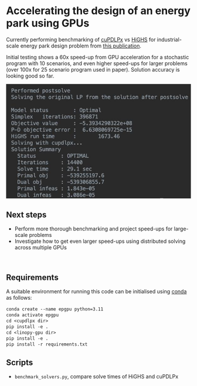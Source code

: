 # Accelerating the design of an energy park using GPUs

Currently performing benchmarking of [cuPDLPx](https://github.com/MIT-Lu-Lab/cuPDLPx) vs [HiGHS](https://ergo-code.github.io/HiGHS/dev/interfaces/python/) for industrial-scale energy park design problem from [this publication](https://github.com/mal84emma/Energy-Park-Design).

Initial testing shows a 60x speed-up from GPU acceleration for a stochastic program with 10 scenarios, and even higher speed-ups for larger problems (over 100x for 25 scenario program used in paper). Solution accuracy is looking good so far.

![Initial benchmarking](docs/initial_benchmark.jpeg "Initial benchmarking")

## Next steps

- Perform more thorough benchmarking and project speed-ups for large-scale problems
- Investigate how to get even larger speed-ups using distributed solving across multiple GPUs

<br/>

## Requirements

A suitable environment for running this code can be initialised using [conda](https://docs.conda.io/projects/conda/en/latest/user-guide/tasks/manage-environments.html#) as follows:

```
conda create --name epgpu python=3.11
conda activate epgpu
cd <cupdlpx dir>
pip install -e .
cd <linopy-gpu dir>
pip install -e .
pip install -r requirements.txt
```

## Scripts

- `benchmark_solvers.py`, compare solve times of HiGHS and cuPDLPx